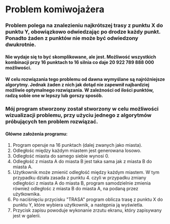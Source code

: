# Problem komiwojażera
### Problem polega na znalezieniu najkrótszej trasy z punktu X do punktu Y, obowiązkowo odwiedzając po drodze każdy punkt. Ponadto żaden z punktów nie może być odwiedzony dwukrotnie.
#### Nie wydaje się to być skomplikowane, ale jest. Możliwość wszystkich kombinacji przy 16 punktach to 16 silnia co daje 20 922 789 888 000 możliwości.
#### W celu rozwiązania tego problemu od dawna wymyślane są najróżniejsze algorytmy. Jednak żaden z nich jak dotąd nie zapewnił najbardziej możliwie optymalnego rozwiązania. W zależności od ilości punktów, radzą sobie one w lepszy lub gorszy sposób.
### Mój program stworzony został stworzony w celu możliwości wizualizacji problemu, przy użyciu jednego z algorytmów próbujących ten problem rozwiązać.
#### Główne założenia programu:
1. Program operuje na 16 punktach (dalej zwanych jako miasta).
2. Odległośc między każdym miastem jest generowana losowo.
3. Odległość miasta do samego siebie wynosi 0.
4. Odległość z miasta A do miasta B jest taka sama jak z miasta B do miasta A.
5. Użytkownik może zmienić odległość między każdym miastem. W tym przypadku działa zasada z punktu 4. czyli w przypadku zmiany odległości z miasta A do miasta B, program samodzielnie zmienia również odległośc z miasta B do miasta A, na podaną przez użytkownika.
6. Po naciśnięciu przycisku "TRASA" program oblicza trasę z punktu X do punktu Y, które wybiera użytkownik, a następnia ją wyświetla.
7. Przycisk zapisu powoduje wykonanie zrzutu ekranu, który zapisywany jest w galerii.
